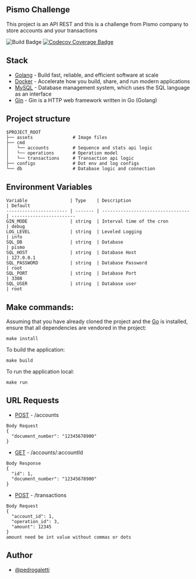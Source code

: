 ## Pismo Challenge

This project is an API REST and this is a challenge from Pismo company to store accounts and your transactions

![Build Badge](https://img.shields.io/github/workflow/status/PedroGaletti/pismo-challenge/pismo)
[![Codecov Coverage Badge](https://img.shields.io/codecov/c/gh/PedroGaletti/pismo-challenge)](https://img.shields.io/codecov/c/gh/PedroGaletti/pismo-challenge)

## Stack

- [Golang](https://go.dev) - Build fast, reliable, and efficient software at scale
- [Docker](https://www.docker.com) - Accelerate how you build, share, and run modern applications
- [MySQL](https://www.mysql.com) - Database management system, which uses the SQL language as an interface
- [Gin](https://github.com/gin-gonic/gin) - Gin is a HTTP web framework written in Go (Golang)

## Project structure

```
$PROJECT_ROOT
├── assets               # Image files
├── cmd
│   └── accounts         # Sequence and stats api logic
│   └── operations       # Operation model
│   └── transactions     # Transaction api logic
├── configs              # Dot env and log configs
└── db                   # Database logic and connection 
```

## Environment Variables

```
Variable                | Type    | Description                       | Default
----------------------- | ------- | --------------------------------- | ------------------------
GIN_MODE                | string  | Interval time of the cron         | debug
LOG_LEVEL               | string  | Leveled Logging                   | info
SQL_DB                  | string  | Database                          | pismo
SQL_HOST                | string  | Database Host                     | 127.0.0.1
SQL_PASSWORD            | string  | Database Password                 | root
SQL_PORT                | string  | Database Port                     | 3308
SQL_USER                | string  | Database user                     | root
```


## Make commands:

Assuming that you have already cloned the project and the [Go](https://golang.org/doc/install) is installed, ensure that all dependencies are vendored in the project:

```
make install
```

To build the application:

```
make build
```

To run the application local:

```
make run
```

## URL Requests

- [POST](http://localhost:8080/accounts) - /accounts
```
Body Request
{
  "document_number": "12345678900"
}
```
- [GET](http://localhost:8080/accounts/:accountId) - /accounts/:accountId
```
Body Response
{
  "id": 1,
  "document_number": "12345678900"
}
```
- [POST](http://localhost:8080/transactions) - /transactions
```
Body Request
{
  "account_id": 1,
  "operation_id": 3,
  "amount": 12345
}
amount need be int value without commas or dots
```

## Author

- [@pedrogaletti](https://www.github.com/PedroGaletti)